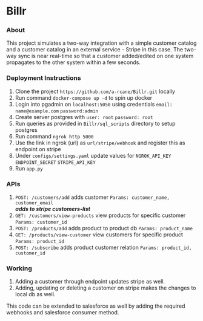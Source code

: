 # Billr

### About

This project simulates a two-way integration with a simple customer catalog and a customer catalog in
an external service - Stripe in this case. The two-way sync is near real-time so that 
a customer added/edited on one system propagates to the other system within a few seconds.

### Deployment Instructions

1. Clone the project 
    `https://github.com/a-rcane/Billr.git` locally
2. Run command `docker-compose up -d` to spin up docker
3. Login into pgadmin on `localhost:5050` 
    using credentials `email: name@example.com` `password:admin`
4. Create server postgres with `user: root` `password: root`
5. Run queries as provided in `Billr/sql_scripts` directory to setup postgres
6. Run command `ngrok http 5000`
7. Use the link in ngrok (url) as `url/stripe/webhook` and register this as endpoint on stripe
8. Under `configs/settings.yaml` update values for `NGROK_API_KEY` `ENDPOINT_SECRET` `STRIPE_API_KEY`
9. Run `app.py`

### APIs

1. `POST: /customers/add` adds customer `Params: customer_name, customer_email`\
***adds to stripe customers-list***
2. `GET: /customers/view-products` view products for specific customer `Params: customer_id`
3. `POST: /products/add` adds product to product db `Params: product_name`
4. `GET: /products/view-customer` view customers for specific product `Params: product_id`
5. `POST: /subscribe` adds product customer relation `Params: product_id, customer_id`


### Working
1. Adding a customer through endpoint updates stripe as well.
2. Adding, updating or deleting a customer on stripe makes the changes to local db as well.

This code can be extended to salesforce as well by adding the required webhooks and salesforce consumer method.